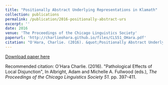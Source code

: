 ```yaml
---
title: "Positionally Abstract Underlying Representations in Klamath"
collection: publications
permalink: /publication/2016-positionally-abstract-urs
excerpt: ''
date: 2016
venue: 'The Proceedings of the Chicago Linguistics Society'
paperurl: 'http://charlieohara.github.io/files/CLS51_OHara.pdf'
citation: "O'Hara, Charlie. (2016). &quot;Positionally Abstract Underlying Representations in Klamath.&quot; In <i>The Proceedings of the Chicago Linguistics Society 51</i>. pp. 397-411."
---
```



[Download paper here](http://charlieohara.github.io/files/oharaphonologyproceedings.pdf)

Recommended citation: O'Hara Charlie. (2016). "Pathological Effects of Local Disjunction", In Albright, Adam and Michelle A. Fullwood (eds.), *The Proceedings of the Chicago Linguistics Society 51*. pp. 397-411.
